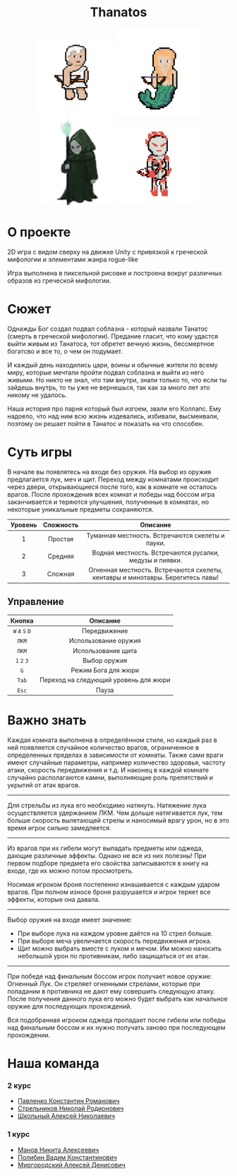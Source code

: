 
**<h1 align=center>** Thanatos **</h1>**

<p align="center">
<img src=https://github.com/kostyapavr/Thanatos/blob/main/Thanatos/Assets/Sprites/Collapse/man_with_a_bow.png?raw=true
  width=180
  height=170>
<img src=https://github.com/kostyapavr/Thanatos/blob/main/Thanatos/Assets/Sprites/Enemies/fishgirlwithbow.png?raw=true
  width=190
  height=200>
  <img src=https://github.com/kostyapavr/Thanatos/blob/main/Thanatos/Assets/Sprites/BossRoom/Boss%20Styx.png?raw=true
  width=180
  height=200>
<img src=https://github.com/kostyapavr/Thanatos/blob/main/Thanatos/Assets/Sprites/sceleton_fire_bow2.png?raw=true
  width=180
  height=180>
</p>


# О проекте
2D игра с видом сверху на движке Unity с привязкой к греческой мифологии и элементами жанра rogue-like

Игра выполнена в пиксельной рисовке и построена вокруг различных образов из греческой мифологии.

# Сюжет
Однажды Бог создал подвал соблазна - который назвали Танатос (смерть в греческой мифологии). Предание гласит, что кому удастся выйти живым из Танатоса, тот обретет вечную жизнь, бессмертное богатсво и все то, о чем он подумает.

И каждый день находились цари, воины и обычные жители по всему миру, которые мечтали пройти подвал соблазна и выйти из него живыми. Но никто не знал, что там внутри, знали только то, что если ты зайдешь внутрь, то ты уже не вернешься, так как за много лет это никому не удалось.

Наша история про парня который был изгоем, звали его Коллапс. Ему надоело, что над ним всю жизнь издевались, избивали, высмеивали, поэтому он решает пойти в Танатос и показать на что способен.

# Суть игры
В начале вы появлятесь на входе без оружия. На выбор из оружия предлагается лук, меч и щит. Переход между комнатами происходит через двери, открывающиеся после того, как в комнате не осталось врагов. После прохождения всех комнат и победы над боссом игра заканчивается и теряются улучшения, полученные в комнатах, но некоторые уникальные предметы сохраняются.

| Уровень      | Сложность     | Описание      |
| :---:         |    :----:     |       :---:        |
| 1            | Простая       | Туманная местность. Встречаются скелеты и пауки.   |
| 2            | Средняя       | Водная местность. Встречаются русалки, медузы и пиявки.  |
| 3            | Сложная       | Огненная местность. Встречаются скелеты, кентавры и минотавры. Берегитесь лавы!  |

## Управление
| Кнопка      | Описание     | 
| :---:         |    :----:     | 
| `W` `A` `S` `D`             | Передвижение       | 
| `ЛКМ`            | Использование оружия  | 
| `ПКМ`            | Использование щита  |
| `1` `2` `3`       | Выбор оружия        | 
| `G`             | Режим Бога для жюри     | 
| `Tab`             | Переход на следующий уровень для жюри     | 
| `Esc`         | Пауза       | 

# Важно знать

Каждая комната выполнена в определённом стиле, но каждый раз в ней появляется случайное количество врагов, ограниченное в определенных пределах в зависимости от комнаты. Также сами враги имеют случайные параметры, например количество здоровья, частоту атаки, скорость передвижения и т.д.
И наконец в каждой комнате случайно располагаются камни, выполняющие роль препятствий и укрытий от атак врагов.

---

Для стрельбы из лука его необходимо натянуть. Натяжение лука осуществляется удержанием ЛКМ. Чем дольше натягивается лук, тем больше скорость вылетающей стрелы и наносимый врагу урон, но в это время игрок сильно замедляется. 

---

Из врагов при их гибели могут выпадать предметы или оджеда, дающие различные эффекты. 
Однако не все из них полезны!
При первом подборе предмета его свойства записываются в книгу на входе, где их можно потом просмотреть.

Носимая игроком броня постепенно изнашивается с каждым ударом врагов. При полном износе броня разрушается и игрок теряет все эффекты, которые она давала.

---

Выбор оружия на входе имеет значение:
- При выборе лука на каждом уровне даётся на 10 стрел больше.
- При выборе меча увеличается скорость передвижения игрока.
- Щит можно выбрать вместе с луком и мечом. Им можно наносить небольшой урон по противникам, либо защищаться от их атак.
---
При победе над финальным боссом игрок получает новое оружие: Огненный Лук. Он стреляет огненными стрелами, которые при попадании в противника не дают ему совершить следующую атаку. После получения данного лука его можно будет выбрать как начальное оружие для последующих прохождений.

Вся подобранная игроком оджеда пропадает после гибели или победы над финальным боссом и их нужно получать заново при последующем прохождении.

# Наша команда
### 2 курс
- [Павленко Константин Романович](https://vk.com/kostyapav2005)
- [Стрельников Николай Родионович](https://vk.com/moan2k)
- [Школьный Алексей Николаевич](https://vk.com/thesoldierofpunisher)

### 1 курс
- [Манов Никита Алексеевич](https://vk.com/id587072717)
- [Полибин Вадим Константинович](https://vk.com/mrpolibin)
- [Миргородский Алексей Денисович](https://vk.com/alexeymirgorodsky)
